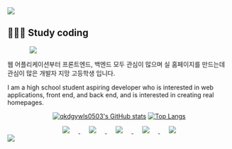 <img src="https://capsule-render.vercel.app/api?type=wave&color=auto&height=300&section=header&text=HJ's_BLOG!&fontSize=90" />

## 👩🏻‍💻 Study coding 
<div><img src="https://hits.seeyoufarm.com/api/count/incr/badge.svg?url=https%3A%2F%2Fgithub.com%2Fqkdgywls0503%2Fhit-counter&count_bg=%23A192AC&title_bg=%23E9A5A5&icon=github.svg&icon_color=%23FFF7F7&title=hits&edge_flat=false" style="margin-left : 50px" />

</div>

웹 어플리케이션부터 프론트엔드, 백엔드 모두 관심이 많으며 실 홈페이지를 만드는데 관심이 많은 개발자 지망 고등학생 입니다.

I am a high school student aspiring developer who is interested in web applications, front end, and back end, and is interested in creating real homepages.

<div align=center>

[![qkdgywls0503's GitHub stats](https://github-readme-stats.vercel.app/api?username=qkdgywls0503&show_icons=true&theme=dracula)](https://github.com/qkdgywls0503/github-readme-stats) 
[![Top Langs](https://github-readme-stats.vercel.app/api/top-langs/?username=qkdgywls0503&layout=compact&show_icons=true&theme=dracula)](https://github.com/qkdgywls0503/github-readme-stats)
	
<a href="https://github.com/qkdgywls0503/">
    <img src="https://img.shields.io/github/followers/qkdgywls0503?style=social" style="height : auto; margin-left : 20px; margin-right : 20px;"/>
</a>
		
<a href="https://www.youtube.com/channel/UCr5VGXtgjVRWQIDBv7fHe8Q">
    <img src="https://img.shields.io/badge/Youtube-ff0000?style=flat-square&logo=youtube&link=https://www.youtube.com/channel/UCr5VGXtgjVRWQIDBv7fHe8Q" style="height : auto; margin-left : 20px; margin-right : 20px;"/>
</a>

<a href="https://www.facebook.com/Hj0503/">
    <img src="https://img.shields.io/badge/facebook-1877f2?style=flat-square&logo=facebook&logoColor=white&link=https://www.facebook.com/Hj0503/" style="height : auto; margin-left : 20px; margin-right : 20px;"/>
</a>

<a href="https://www.instagram.com/b_nijoyh/">
    <img src="http://img.shields.io/badge/-Instagram-purple?style=flat&logo=Instagram&link=https://www.instagram.com/b_nijoyh/" style="height : auto; margin-left : 20px; margin-right : 20px;"/>
</a>

<a href="mailto:nijoyh0503@gmail.com">
    <img src="https://img.shields.io/badge/Gmail-d14836?style=flat-square&logo=Gmail&logoColor=white&link=mailto:nijoyh0503@gmail.com" style="height : auto; margin-left : 20px; margin-right : 20px;"/>
</a>

</div>

<img src="https://capsule-render.vercel.app/api?type=wave&color=auto&height=300&section=footer" />
